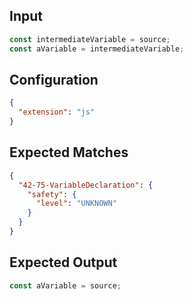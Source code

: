 
## Input
```javascript input
const intermediateVariable = source;
const aVariable = intermediateVariable;
```

## Configuration
```json configuration
{
  "extension": "js"
}
```

## Expected Matches
```json expected matches
{
  "42-75-VariableDeclaration": {
    "safety": {
      "level": "UNKNOWN"
    }
  }
}
```

## Expected Output
```javascript expected output
const aVariable = source;
```
